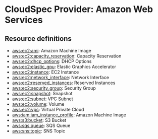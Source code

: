 # CloudSpec Provider: Amazon Web Services

## Resource definitions

* [aws:ec2:ami](ec2/ami.md): Amazon Machine Image
* [aws:ec2:capacity_reservation](ec2/capacity_reservation.md): Capacity Reservation
* [aws:ec2:dhcp_options](ec2/dhcp_options.md): DHCP Options
* [aws:ec2:elastic_gpu](ec2/elastic_gpu.md): Elastic Graphics Accelerator
* [aws:ec2:instance](ec2/instance.md): EC2 Instance
* [aws:ec2:network_interface](ec2/network_interface.md): Network Interface
* [aws:ec2:reserved_instances](ec2/reserved_instances.md): Reserved Instances
* [aws:ec2:security_group](ec2/security_group.md): Security Group
* [aws:ec2:snapshot](ec2/snapshot.md): Snapshot
* [aws:ec2:subnet](ec2/subnet.md): VPC Subnet
* [aws:ec2:volume](ec2/volume.md): Volume
* [aws:ec2:vpc](ec2/vpc.md): Virtual Private Cloud
* [aws:iam:iam_instance_profile](iam/iam_instance_profile.md): Amazon Machine Image
* [aws:s3:bucket](s3/bucket.md): S3 Bucket
* [aws:sqs:queue](sqs/queue.md): SQS Queue
* [aws:sns:topic](sns/topic.md): SNS Topic
